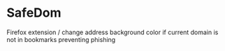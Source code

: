 # SafeDom
Firefox extension / change address background color if current domain is not in bookmarks preventing phishing
